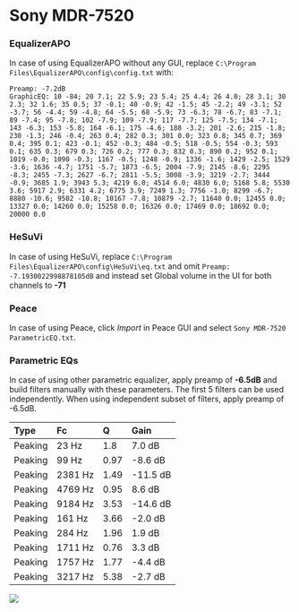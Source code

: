 # Sony MDR-7520

### EqualizerAPO
In case of using EqualizerAPO without any GUI, replace `C:\Program Files\EqualizerAPO\config\config.txt`
with:
```
Preamp: -7.2dB
GraphicEQ: 10 -84; 20 7.1; 22 5.9; 23 5.4; 25 4.4; 26 4.0; 28 3.1; 30 2.3; 32 1.6; 35 0.5; 37 -0.1; 40 -0.9; 42 -1.5; 45 -2.2; 49 -3.1; 52 -3.7; 56 -4.4; 59 -4.8; 64 -5.5; 68 -5.9; 73 -6.3; 78 -6.7; 83 -7.1; 89 -7.4; 95 -7.8; 102 -7.9; 109 -7.9; 117 -7.7; 125 -7.5; 134 -7.1; 143 -6.3; 153 -5.8; 164 -6.1; 175 -4.6; 188 -3.2; 201 -2.6; 215 -1.8; 230 -1.3; 246 -0.4; 263 0.4; 282 0.3; 301 0.0; 323 0.8; 345 0.7; 369 0.4; 395 0.1; 423 -0.1; 452 -0.3; 484 -0.5; 518 -0.5; 554 -0.3; 593 0.1; 635 0.3; 679 0.3; 726 0.2; 777 0.3; 832 0.3; 890 0.2; 952 0.1; 1019 -0.0; 1090 -0.3; 1167 -0.5; 1248 -0.9; 1336 -1.6; 1429 -2.5; 1529 -3.6; 1636 -4.7; 1751 -5.7; 1873 -6.5; 2004 -7.9; 2145 -8.6; 2295 -8.3; 2455 -7.3; 2627 -6.7; 2811 -5.5; 3008 -3.9; 3219 -2.7; 3444 -0.9; 3685 1.9; 3943 5.3; 4219 6.0; 4514 6.0; 4830 6.0; 5168 5.8; 5530 3.6; 5917 2.9; 6331 4.2; 6775 3.9; 7249 1.3; 7756 -1.0; 8299 -6.7; 8880 -10.6; 9502 -10.8; 10167 -7.8; 10879 -2.7; 11640 0.0; 12455 0.0; 13327 0.0; 14260 0.0; 15258 0.0; 16326 0.0; 17469 0.0; 18692 0.0; 20000 0.0
```

### HeSuVi
In case of using HeSuVi, replace `C:\Program Files\EqualizerAPO\config\HeSuVi\eq.txt` and omit `Preamp:
-7.1930022998878105dB` and instead set Global volume in the UI for both channels to **-71**

### Peace
In case of using Peace, click *Import* in Peace GUI and select `Sony MDR-7520 ParametricEQ.txt`.

### Parametric EQs
In case of using other parametric equalizer, apply preamp of **-6.5dB** and build filters manually
with these parameters. The first 5 filters can be used independently.
When using independent subset of filters, apply preamp of -6.5dB.

| Type    | Fc      |    Q | Gain     |
|:--------|:--------|:-----|:---------|
| Peaking | 23 Hz   | 1.8  | 7.0 dB   |
| Peaking | 99 Hz   | 0.97 | -8.6 dB  |
| Peaking | 2381 Hz | 1.49 | -11.5 dB |
| Peaking | 4769 Hz | 0.95 | 8.6 dB   |
| Peaking | 9184 Hz | 3.53 | -14.6 dB |
| Peaking | 161 Hz  | 3.66 | -2.0 dB  |
| Peaking | 284 Hz  | 1.96 | 1.9 dB   |
| Peaking | 1711 Hz | 0.76 | 3.3 dB   |
| Peaking | 1757 Hz | 1.77 | -4.4 dB  |
| Peaking | 3217 Hz | 5.38 | -2.7 dB  |

![](https://raw.githubusercontent.com/jaakkopasanen/AutoEq/master/results/innerfidelity/sbaf-serious/Sony%20MDR-7520/Sony%20MDR-7520.png)